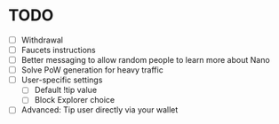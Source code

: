 # TODO

- [ ] Withdrawal
- [ ] Faucets instructions
- [ ] Better messaging to allow random people to learn more about Nano
- [ ] Solve PoW generation for heavy traffic
- [ ] User-specific settings
  - [ ] Default !tip value
  - [ ] Block Explorer choice
- [ ] Advanced: Tip user directly via your wallet
